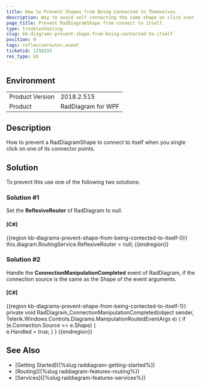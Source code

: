 ```yaml
---
title: How to Prevent Shapes from Being Connected to Themselves
description: Way to avoid self connecting the same shape on click over its connector, using ReflexiveRouter and ConnectionManipulationCompleted event.
page_title: Prevent RadDiagramShape from connect to itself.
type: troubleshooting
slug: kb-diagrams-prevent-shape-from-being-contected-to-itself
position: 0
tags: reflexiverouter,event
ticketid: 1350293
res_type: kb
---
```


## Environment
<table>
	<tr>
		<td>Product Version</td>
		<td>2018.2.515</td>
	</tr>
	<tr>
		<td>Product</td>
		<td>RadDiagram for WPF</td>
	</tr>
</table>

## Description

How to prevent a RadDiagramShape to connect to itself when you single click on one of its connector points.

## Solution

To prevent this use one of the following two solutions:

### Solution #1

Set the __ReflexiveRouter__ of RadDiagram to null.

#### __[C#]__
{{region kb-diagrams-prevent-shape-from-being-contected-to-itself-0}}
	this.diagram.RoutingService.ReflexiveRouter = null;
{{endregion}}

### Solution #2

Handle the __ConnectionManipulationCompleted__ event of RadDiagram, if the connection source is the same as the Shape of the event arguments.

#### __[C#]__
{{region kb-diagrams-prevent-shape-from-being-contected-to-itself-1}}
	private void RadDiagram_ConnectionManipulationCompleted(object sender, Telerik.Windows.Controls.Diagrams.ManipulationRoutedEventArgs e)
	{
		if (e.Connection.Source == e.Shape)
		{           
			e.Handled = true;
		}
	}
{{endregion}}

## See Also
* [Getting Started]({%slug raddiagram-getting-started%})
* [Routing]({%slug raddiagram-features-routing%})
* [Services]({%slug raddiagram-features-services%})